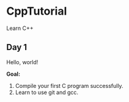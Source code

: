 # CppTutorial

Learn C++

## Day 1

Hello, world!

**Goal:**

1. Compile your first C program successfully.
2. Learn to use git and gcc.

